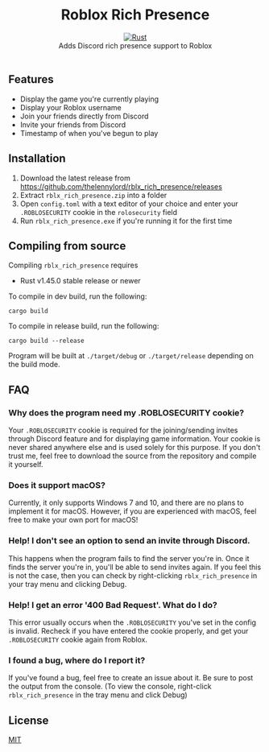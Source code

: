 <h1 align="center">
    Roblox Rich Presence
</h1>
<div align="center">
    <a href="https://github.com/thelennylord/rblx_rich_presence/actions"><img src="https://github.com/thelennylord/rblx_rich_presence/workflows/Rust/badge.svg" alt="Rust"></a>
</div>
<div align="center">
    Adds Discord rich presence support to Roblox
</div>
<div>&nbsp;</div>

## Features
- Display the game you're currently playing
- Display your Roblox username
- Join your friends directly from Discord
- Invite your friends from Discord
- Timestamp of when you've begun to play

## Installation
1. Download the latest release from https://github.com/thelennylord/rblx_rich_presence/releases
2. Extract `rblx_rich_presence.zip` into a folder
3. Open `config.toml` with a text editor of your choice and enter your `.ROBLOSECURITY` cookie in the `rolosecurity` field
4. Run `rblx_rich_presence.exe` if you're running it for the first time

## Compiling from source
Compiling `rblx_rich_presence` requires
- Rust v1.45.0 stable release or newer 

To compile in dev build, run the following:
```
cargo build
```

To compile in release build, run the following:
```
cargo build --release
```

Program will be built at `./target/debug` or `./target/release` depending on the build mode.


## FAQ

### Why does the program need my .ROBLOSECURITY cookie?
Your `.ROBLOSECURITY` cookie is required for the joining/sending invites through Discord feature and for displaying game information. Your cookie is never shared anywhere else and is used solely for this purpose. If you don't trust me, feel free to download the source from the repository and compile it yourself.

### Does it support macOS?
Currently, it only supports Windows 7 and 10, and there are no plans to implement it for macOS. However, if you are experienced with macOS, feel free to make your own port for macOS!

### Help! I don't see an option to send an invite through Discord.
This happens when the program fails to find the server you're in. Once it finds the server you're in, you'll be able to send invites again. If you feel this is not the case, then you can check by right-clicking `rblx_rich_presence` in your tray menu and clicking Debug.

### Help! I get an error '400 Bad Request'. What do I do?
This error usually occurs when the `.ROBLOSECURITY` you've set in the config is invalid. Recheck if you have entered the cookie properly, and get your `.ROBLOSECURITY` cookie again from Roblox.

### I found a bug, where do I report it?
If you've found a bug, feel free to create an issue about it. Be sure to post the output from the console. (To view the console, right-click `rblx_rich_presence` in the tray menu and click Debug)

## License
[MIT](https://github.com/thelennylord/rblx_rich_presence/blob/master/LICENSE)